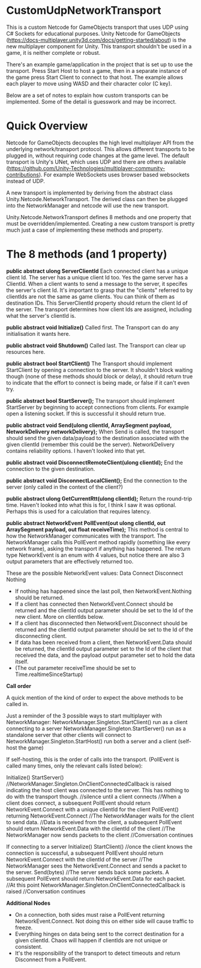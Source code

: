 # CustomUdpNetworkTransport

This is a custom Netcode for GameObjects transport that uses UDP using C# Sockets for educational purposes. Unity Netcode for GameObjects (https://docs-multiplayer.unity3d.com/docs/getting-started/about) is the new multiplayer component for Unity. This transport shouldn't be used in a game, it is neither complete or robust.

There's an example game/application in the project that is set up to use the transport. Press Start Host to host a game, then in a separate instance of the game press Start Client to connect to that host. The example allows each player to move using WASD and their character color (C key).

Below are a set of notes to explain how custom transports can be implemented. Some of the detail is guesswork and may be incorrect.

# Quick Overview

Netcode for GameObjects decouples the high level multiplayer API from the underlying network/transport protocol. This allows different transports to be plugged in, without requiring code changes at the game level. The default transport is Unity's UNet, which uses UDP and there are others available (https://github.com/Unity-Technologies/multiplayer-community-contributions). For example WebSockets uses browser based websockets instead of UDP.

A new transport is implemented by deriving from the abstract class Unity.Netcode.NetworkTransport. The derived class can then be plugged into the NetworkManager and netcode will use the new transport.

Unity.Netcode.NetworkTransport defines 8 methods and one property that must be overridden/implemented. Creating a new custom transport is pretty much just a case of implementing these methods and property.

# The 8 methods (and 1 property)

**public abstract ulong ServerClientId**
Each connected client has a unique client Id. The server has a unique client Id too. Yes the game server has a ClientId. When a client wants to send a message to the server, it specifes the server's client Id. It's important to grasp that the "clients" referred to by clientIds are not the same as game clients. You can think of them as destination IDs. This ServerClientId property should return the client Id of the server. The transport determines how client Ids are assigned, including what the server's clientId is.

**public abstract void Initialize()**
Called first. The Transport can do any initialisation it wants here.

**public abstract void Shutdown()**
Called last. The Transport can clear up resources here.

**public abstract bool StartClient()**
The Transport should implement StartClient by opening a connection to the server. It shouldn't block waiting though (none of these methods should block or delay), it should return true to indicate that the effort to connect is being made, or false if it can't even try.

**public abstract bool StartServer();**
The transport should implement StartServer by beginning to accept connections from clients. For example open a listening socket. If this is successful it should return true.

**public abstract void Send(ulong clientId, ArraySegment<byte> payload, NetworkDelivery networkDelivery);**
When Send is called, the transport should send the given data/payload to the destination associated with the given clientId (remember this could be the server). NetworkDelivery contains reliability options. I haven't looked into that yet.

**public abstract void DisconnectRemoteClient(ulong clientId);**
End the connection to the given destination.
  
**public abstract void DisconnectLocalClient();**
End the connection to the server (only called in the context of the client?)
  
**public abstract ulong GetCurrentRtt(ulong clientId);**
Return the round-trip time. Haven't looked into what this is for, I think I saw it was optional. Perhaps this is used for a calculation that requires latency.
  
**public abstract NetworkEvent PollEvent(out ulong clientId, out ArraySegment<byte> payload, out float receiveTime);**
This method is central to how the NetworkManager communicates with the transport. The NetworkManager calls this PollEvent method rapidly (something like every network frame), asking the transport if anything has happened. The return type NetworkEvent is an enum with 4 values, but notice there are also 3 output parameters that are effectively returned too.
  
These are the possible NetworkEvent values:
Data
Connect
Disconnect
Nothing

* If nothing has happened since the last poll, then NetworkEvent.Nothing should be returned.
* If a client has connected then NetworkEvent.Connect should be returned and the clientId output parameter should be set to the Id of the new client. More on clientIds below.
* If a client has disconnected then NetworkEvent.Disconnect should be returned and the clientId output parameter should be set to the Id of the disconnecting client.
* If data has been received from a client, then NetworkEvent.Data should be returned, the clientId output parameter set to the Id of the client that received the data, and the payload output parameter set to hold the data itself.
* (The out parameter receiveTime should be set to Time.realtimeSinceStartup)
  
**Call order**
  
A quick mention of the kind of order to expect the above methods to be called in.
  
Just a reminder of the 3 possible ways to start multiplayer with NetworkManager:
NetworkManager.Singleton.StartClient()   run as a client connecting to a server
NetworkManager.Singleton.StartServer()   run as a standalone server that other clients will connect to
NetworkManager.Singleton.StartHost()     run both a server and a client (self-host the game)  

If self-hosting, this is the order of calls into the transport. (PollEvent is called many times, only the relevant calls listed below):  

Initialize()
StartServer()
//NetworkManager.Singleton.OnClientConnectedCallback is raised indicating the host client was connected to the server. This has nothing to do with the transport though.
//silence until a client connects
//When a client does connect, a subsequent PollEvent should return NetworkEvent.Connect with a unique clientId for the client
PollEvent() returning NetworkEvent.Connect
//The NetworkManager waits for the client to send data.
//Data is received from the client, a subsequent PollEvent should return NetworkEvent.Data with the clientId of the client
//The NetworkManager now sends packets to the client
//Conversation continues
  
If connecting to a server
Initialize()
StartClient()
//once the client knows the connection is successful, a subsequent PollEvent should return NetworkEvent.Connect with the clientId of the server
//The NetworkManager sees the NetworkEvent.Connect and sends a packet to the server.
Send(bytes)
//The server sends back some packets. A subsequent PollEvent should return NetworkEvent.Data for each packet. 
//At this point NetworkManager.Singleton.OnClientConnectedCallback is raised
//Conversation continues

**Additional Nodes**
* On a connection, both sides must raise a PollEvent returning NetworkEvent.Connect. Not doing this on either side will cause traffic to freeze.
* Everything hinges on data being sent to the correct destination for a given clientId. Chaos will happen if clientIds are not unique or consistent.
* It's the responsibility of the transport to detect timeouts and return Disconnect from a PollEvent.

  
  
